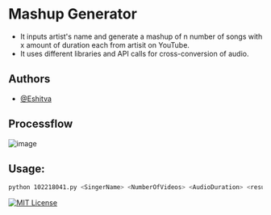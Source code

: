 # Mashup Generator

- It inputs artist's name and generate a mashup of n number of songs with x amount of duration each from artisit on
  YouTube.
- It uses different libraries and API calls for cross-conversion of audio.

## Authors

- [@Eshitva](https://www.github.com/Eshitva)

## Processflow

![image](https://github.com/user-attachments/assets/562c79f2-16ba-4222-bdbb-f852b8ab4d8b)


## Usage:

```bash
python 102218041.py <SingerName> <NumberOfVideos> <AudioDuration> <resultFileName>
```

[![MIT License](https://img.shields.io/badge/License-MIT-green.svg)](https://choosealicense.com/licenses/mit/)
